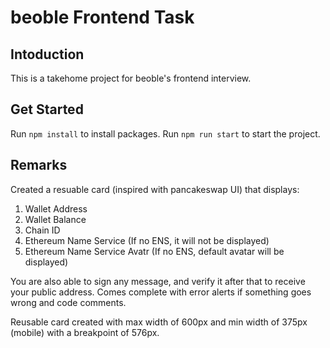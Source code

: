 # beoble Frontend Task

## Intoduction
This is a takehome project for beoble's frontend interview.

## Get Started
Run ```npm install``` to install packages.
Run ```npm run start``` to start the project.

## Remarks
Created a resuable card (inspired with pancakeswap UI) that displays:
1. Wallet Address
2. Wallet Balance 
3. Chain ID
4. Ethereum Name Service (If no ENS, it will not be displayed)
5. Ethereum Name Service Avatr (If no ENS, default avatar will be displayed)

You are also able to sign any message, and verify it after that to receive your public address.
Comes complete with error alerts if something goes wrong and code comments.

Reusable card created with max width of 600px and min width of 375px (mobile) with a breakpoint of 576px.